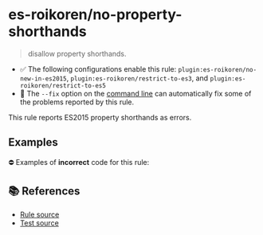 # es-roikoren/no-property-shorthands
> disallow property shorthands.

- ✅ The following configurations enable this rule: `plugin:es-roikoren/no-new-in-es2015`, `plugin:es-roikoren/restrict-to-es3`, and `plugin:es-roikoren/restrict-to-es5`
- 🔧 The `--fix` option on the [command line](https://eslint.org/docs/user-guide/command-line-interface#fixing-problems) can automatically fix some of the problems reported by this rule.

This rule reports ES2015 property shorthands as errors.

## Examples

⛔ Examples of **incorrect** code for this rule:

<eslint-playground type="bad" code="/*eslint es-roikoren/no-property-shorthands: error */
let obj = {
    a,
    b() {}
}
" />

## 📚 References

- [Rule source](https://github.com/roikoren755/eslint-plugin-es/blob/v0.0.0/src/rules/no-property-shorthands.ts)
- [Test source](https://github.com/roikoren755/eslint-plugin-es/blob/v0.0.0/tests/src/rules/no-property-shorthands.ts)
